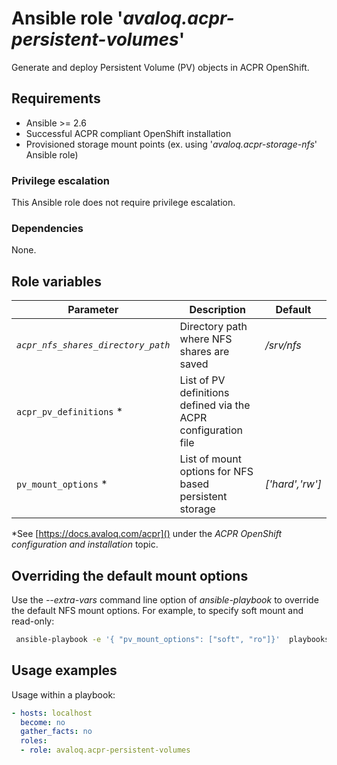 # Ansible role '*avaloq.acpr-persistent-volumes*'

Generate and deploy Persistent Volume (PV) objects in ACPR OpenShift.

## Requirements

* Ansible >= 2.6
* Successful ACPR compliant OpenShift installation
* Provisioned storage mount points (ex. using '*avaloq.acpr-storage-nfs*' Ansible role)

### Privilege escalation

This Ansible role does not require privilege escalation.

### Dependencies

None.

## Role variables

| Parameter                          | Description                                                    | Default         |
|------------------------------------|----------------------------------------------------------------|-----------------|
| *`acpr_nfs_shares_directory_path`* | Directory path where NFS shares are saved                      | _/srv/nfs_      |
| `acpr_pv_definitions` *            | List of PV definitions defined via the ACPR configuration file |                 |
| `pv_mount_options` *               | List of mount options for NFS based persistent storage         | _['hard','rw']_ |

*See [https://docs.avaloq.com/acpr]() under the *ACPR OpenShift configuration and installation* topic.

## Overriding the default mount options

Use the *--extra-vars* command line option of *ansible-playbook* to override the default NFS mount options.
For example, to specify soft mount and read-only:
```bash
 ansible-playbook -e '{ "pv_mount_options": ["soft", "ro"]}'  playbooks/acpr-220-deploy-persistent-volumes.yml
```

## Usage examples

Usage within a playbook:

```yaml
- hosts: localhost
  become: no
  gather_facts: no
  roles:
  - role: avaloq.acpr-persistent-volumes
```
